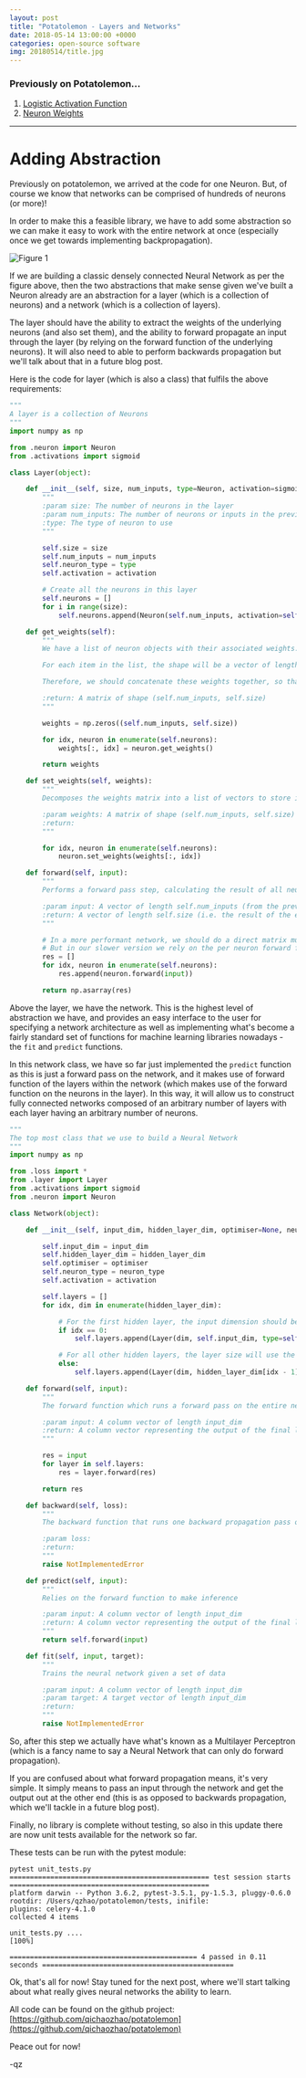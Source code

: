 ```yaml
---
layout: post
title: "Potatolemon - Layers and Networks"
date: 2018-05-14 13:00:00 +0000
categories: open-source software
img: 20180514/title.jpg
---
```


### Previously on Potatolemon...

1. [Logistic Activation Function](https://qichaozhao.github.io/potato-lemon-1/)
2. [Neuron Weights](https://qichaozhao.github.io/potato-lemon-2/)

---

# Adding Abstraction

Previously on potatolemon, we arrived at the code for one Neuron. But, of course we know that networks can be comprised of hundreds of neurons (or more)!

In order to make this a feasible library, we have to add some abstraction so we can make it easy to work with the entire network at once (especially once we get towards implementing backpropagation).

![Figure 1](/images/20180514/figure_1_multilayer_network.png)

If we are building a classic densely connected Neural Network as per the figure above, then the two abstractions that make sense given we've built a Neuron already are an abstraction for a layer (which is a collection of neurons) and a network (which is a collection of layers).

The layer should have the ability to extract the weights of the underlying neurons (and also set them), and the ability to forward propagate an input through the layer (by relying on the forward function of the underlying neurons). It will also need to able to perform backwards propagation but we'll talk about that in a future blog post.

Here is the code for layer (which is also a class) that fulfils the above requirements:

```python
"""
A layer is a collection of Neurons
"""
import numpy as np

from .neuron import Neuron
from .activations import sigmoid

class Layer(object):

    def __init__(self, size, num_inputs, type=Neuron, activation=sigmoid):
        """
        :param size: The number of neurons in the layer
        :param num_inputs: The number of neurons or inputs in the previous layer
        :type: The type of neuron to use
        """

        self.size = size
        self.num_inputs = num_inputs
        self.neuron_type = type
        self.activation = activation

        # Create all the neurons in this layer
        self.neurons = []
        for i in range(size):
            self.neurons.append(Neuron(self.num_inputs, activation=self.activation))

    def get_weights(self):
        """
        We have a list of neuron objects with their associated weights.

        For each item in the list, the shape will be a vector of length self.num_inputs

        Therefore, we should concatenate these weights together, so that the layer weights will be (self.num_inputs, self.size)

        :return: A matrix of shape (self.num_inputs, self.size)
        """

        weights = np.zeros((self.num_inputs, self.size))

        for idx, neuron in enumerate(self.neurons):
            weights[:, idx] = neuron.get_weights()

        return weights

    def set_weights(self, weights):
        """
        Decomposes the weights matrix into a list of vectors to store into the Neuron weights.

        :param weights: A matrix of shape (self.num_inputs, self.size)
        :return:
        """

        for idx, neuron in enumerate(self.neurons):
            neuron.set_weights(weights[:, idx])

    def forward(self, input):
        """
        Performs a forward pass step, calculating the result of all neurons.

        :param input: A vector of length self.num_inputs (from the previous layer or the overall input)
        :return: A vector of length self.size (i.e. the result of the equation sigmoid(W^T.x + b))
        """

        # In a more performant network, we should do a direct matrix multiplication for all Neurons
        # But in our slower version we rely on the per neuron forward function to retrieve our forward propagation result
        res = []
        for idx, neuron in enumerate(self.neurons):
            res.append(neuron.forward(input))

        return np.asarray(res)
```

Above the layer, we have the network. This is the highest level of abstraction we have, and provides an easy interface to the user for specifying a network architecture as well as implementing what's become a fairly standard set of functions for machine learning libraries nowadays - the `fit` and `predict` functions.

In this network class, we have so far just implemented the `predict` function as this is just a forward pass on the network, and it makes use of forward function of the layers within the network (which makes use of the forward function on the neurons in the layer). In this way, it will allow us to construct fully connected networks composed of an arbitrary number of layers with each layer having an arbitrary number of neurons.

```python
"""
The top most class that we use to build a Neural Network
"""
import numpy as np

from .loss import *
from .layer import Layer
from .activations import sigmoid
from .neuron import Neuron

class Network(object):

    def __init__(self, input_dim, hidden_layer_dim, optimiser=None, neuron_type=Neuron, activation=sigmoid):

        self.input_dim = input_dim
        self.hidden_layer_dim = hidden_layer_dim
        self.optimiser = optimiser
        self.neuron_type = neuron_type
        self.activation = activation

        self.layers = []
        for idx, dim in enumerate(hidden_layer_dim):

            # For the first hidden layer, the input dimension should be the overall input dimension
            if idx == 0:
                self.layers.append(Layer(dim, self.input_dim, type=self.neuron_type, activation=self.activation))

            # For all other hidden layers, the layer size will use the previous layer size as input size, and the layer size specified in the config
            else:
                self.layers.append(Layer(dim, hidden_layer_dim[idx - 1], type=self.neuron_type, activation=self.activation))

    def forward(self, input):
        """
        The forward function which runs a forward pass on the entire network

        :param input: A column vector of length input_dim
        :return: A column vector representing the output of the final layer
        """

        res = input
        for layer in self.layers:
            res = layer.forward(res)

        return res

    def backward(self, loss):
        """
        The backward function that runs one backward propagation pass on the entire network

        :param loss:
        :return:
        """
        raise NotImplementedError

    def predict(self, input):
        """
        Relies on the forward function to make inference

        :param input: A column vector of length input_dim
        :return: A column vector representing the output of the final layer
        """
        return self.forward(input)

    def fit(self, input, target):
        """
        Trains the neural network given a set of data

        :param input: A column vector of length input_dim
        :param target: A target vector of length input_dim
        :return:
        """
        raise NotImplementedError
```

So, after this step we actually have what's known as a Multilayer Perceptron (which is a fancy name to say a Neural Network that can only do forward propagation).

If you are confused about what forward propagation means, it's very simple. It simply means to pass an input through the network and get the output out at the other end (this is as opposed to backwards propagation, which we'll tackle in a future blog post).

Finally, no library is complete without testing, so also in this update there are now unit tests available for the network so far.

These tests can be run with the pytest module:

```
pytest unit_tests.py
================================================= test session starts =================================================
platform darwin -- Python 3.6.2, pytest-3.5.1, py-1.5.3, pluggy-0.6.0
rootdir: /Users/qzhao/potatolemon/tests, inifile:
plugins: celery-4.1.0
collected 4 items

unit_tests.py ....                                                                                              [100%]

============================================== 4 passed in 0.11 seconds ===============================================
```

Ok, that's all for now! Stay tuned for the next post, where we'll start talking about what really gives neural networks the ability to learn.

All code can be found on the github project: [https://github.com/qichaozhao/potatolemon](https://github.com/qichaozhao/potatolemon)

Peace out for now!

-qz

